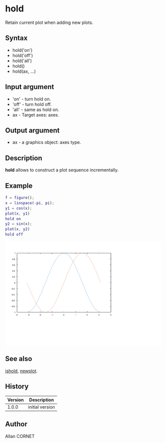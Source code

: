 # hold

Retain current plot when adding new plots.

## Syntax

- hold('on')
- hold('off')
- hold('all')
- hold()
- hold(ax, ...)

## Input argument

- 'on' - turn hold on.
- 'off' - turn hold off.
- 'all' - same as hold on.
- ax - Target axes: axes.

## Output argument

- ax - a graphics object: axes type.

## Description

  <p><b>hold</b> allows to construct a plot sequence incrementally.</p>

## Example

```matlab
f = figure();
x = linspace(-pi, pi);
y1 = cos(x);
plot(x, y1)
hold on
y2 = sin(x);
plot(x, y2)
hold off
```

<img src="hold_65362EBC.svg" align="middle"/>

## See also

[ishold](ishold.md), [newplot](newplot.md).

## History

| Version | Description     |
| ------- | --------------- |
| 1.0.0   | initial version |

## Author

Allan CORNET
